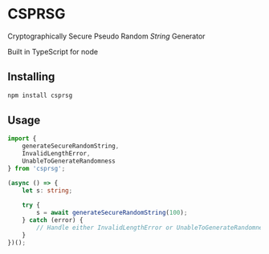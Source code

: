 # CSPRSG

Cryptographically Secure Pseudo Random *String* Generator

Built in TypeScript for node

## Installing

```bash
npm install csprsg
```

## Usage

```typescript
import {
    generateSecureRandomString,
    InvalidLengthError,
    UnableToGenerateRandomness
} from 'csprsg';

(async () => {
    let s: string;
    
    try {
        s = await generateSecureRandomString(100);
    } catch (error) {
        // Handle either InvalidLengthError or UnableToGenerateRandomness
    }
})();
```
